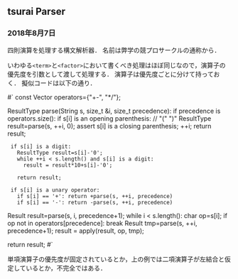 ## tsurai Parser
### 2018年8月7日

四則演算を処理する構文解析器．
名前は弊学の競プロサークルの通称から．

いわゆる`<term>`と`<factor>`において書くべき処理はほぼ同じなので，演算子の優先度を引数として渡して処理する．
演算子は優先度ごとに分けて持っておく．
擬似コードは以下の通り．

#`
const Vector<String> operators={"+-", "*/"};

ResultType parse(String s, size_t &i, size_t precedence):
  if precedence is operators.size():
    if s[i] is an opening parenthesis:
       // "(" <expr> ")"
       ResultType result=parse(s, ++i, 0);
       assert s[i] is a closing parenthesis;
       ++i;
       return result;

     if s[i] is a digit:
       ResultType result=s[i]-'0';
       while ++i < s.length() and s[i] is a digit:
         result = result*10+s[i]-'0';

       return result;

     if s[i] is a unary operator:
       if s[i] == '+': return +parse(s, ++i, precedence)
       if s[i] == '-': return -parse(s, ++i, precedence)

  Result result=parse(s, i, precedence+1);
  while i < s.length():
    char op=s[i];
    if op not in operators[precedence]: break
    Result tmp=parse(s, ++i, precedence+1);
    result = apply(result, op, tmp);

  return result;
#`

単項演算子の優先度が固定されているとか，上の例では二項演算子が左結合と仮定しているとか，不完全ではある．
